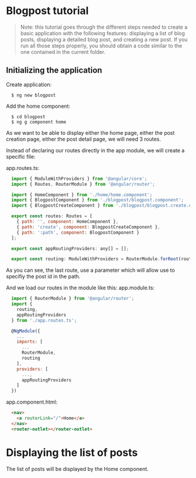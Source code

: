 # Blogpost tutorial

> Note: this tutorial goes through the different steps needed to create a basic application with the following features: displaying a list of blog posts, displaying a detailed blog post, and creating a new post. If you run all those steps properly, you should obtain a code similar to the one contained in the current folder.

## Initializing the application

Create application:
```
  $ ng new blogpost
```

Add the home component:
```
  $ cd blogpost
  $ ng g component home
```

As we want to be able to display either the home page, either the post creation page, either the post detail page, we will need 3 routes.

Instead of declaring our routes directly in the app module, we will create a specific file:

app.routes.ts:

```javascript
  import { ModuleWithProviders } from '@angular/core';
  import { Routes, RouterModule } from '@angular/router';

  import { HomeComponent } from './home/home.component';
  import { BlogpostComponent } from './blogpost/blogpost.component';
  import { BlogpostCreateComponent } from './blogpost/blogpost.create.component';

  export const routes: Routes = [
    { path: '', component: HomeComponent },
    { path: 'create', component: BlogpostCreateComponent },
    { path: ':path', component: BlogpostComponent }
  ];

  export const appRoutingProviders: any[] = [];

  export const routing: ModuleWithProviders = RouterModule.forRoot(routes);
```

As you can see, the last route, use a parameter which will allow use to specifiy the post id in the path.

And we load our routes in the module like this:
app.module.ts:

```javascript
  import { RouterModule } from '@angular/router';
  import {
    routing,
    appRoutingProviders
  } from './app.routes.ts';

  @NgModule({
    ...
    imports: [
      ...
      RouterModule,
      routing
    ],
    providers: [
      ...,
      appRoutingProviders
    ]
  })
```

app.component.html:
```html
  <nav>
    <a routerLink="/">Home</a>
  </nav>
  <router-outlet></router-outlet>
```

# Displaying the list of posts

The list of posts will be displayed by the Home component.